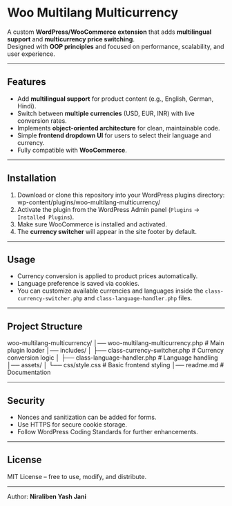 # Woo Multilang Multicurrency

A custom **WordPress/WooCommerce extension** that adds **multilingual support** and **multicurrency price switching**.  
Designed with **OOP principles** and focused on performance, scalability, and user experience.

---

## Features
- Add **multilingual support** for product content (e.g., English, German, Hindi).
- Switch between **multiple currencies** (USD, EUR, INR) with live conversion rates.
- Implements **object-oriented architecture** for clean, maintainable code.
- Simple **frontend dropdown UI** for users to select their language and currency.
- Fully compatible with **WooCommerce**.

---

## Installation
1. Download or clone this repository into your WordPress plugins directory:  
    wp-content/plugins/woo-multilang-multicurrency/
2. Activate the plugin from the WordPress Admin panel (`Plugins` → `Installed Plugins`).
3. Make sure WooCommerce is installed and activated.
4. The **currency switcher** will appear in the site footer by default.

---

## Usage
- Currency conversion is applied to product prices automatically.  
- Language preference is saved via cookies.  
- You can customize available currencies and languages inside the `class-currency-switcher.php` and `class-language-handler.php` files.

---

## Project Structure
woo-multilang-multicurrency/
│── woo-multilang-multicurrency.php # Main plugin loader
│── includes/
│ ├── class-currency-switcher.php # Currency conversion logic
│ ├── class-language-handler.php # Language handling
│── assets/
│ └── css/style.css # Basic frontend styling
│── readme.md # Documentation


---

## Security
- Nonces and sanitization can be added for forms.
- Use HTTPS for secure cookie storage.
- Follow WordPress Coding Standards for further enhancements.

---

## License
MIT License – free to use, modify, and distribute.

---

Author: **Niraliben Yash Jani**

